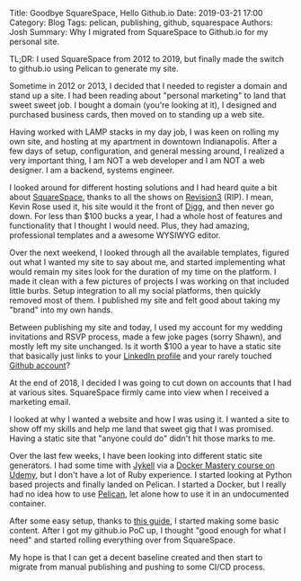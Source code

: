 Title: Goodbye SquareSpace, Hello Github.io
Date: 2019-03-21 17:00
Category: Blog
Tags: pelican, publishing, github, squarespace
Authors: Josh
Summary: Why I migrated from SquareSpace to Github.io for my personal site.

TL;DR: I used SquareSpace from 2012 to 2019, but finally made the switch to github.io using Pelican to generate my site.

Sometime in 2012 or 2013, I decided that I needed to register a domain and stand up a site. I had been reading about "personal marketing" to land that sweet sweet job. I bought a domain (you're looking at it), I designed and purchased business cards, then moved on to standing up a web site.

Having worked with LAMP stacks in my day job, I was keen on rolling my own site, and hosting at my apartment in downtown Indianapolis. After a few days of setup, configuration, and general messing around, I realized a very important thing, I am NOT a web developer and I am NOT a web designer. I am a backend, systems engineer.

I looked around for different hosting solutions and I had heard quite a bit about [SquareSpace](https://en.wikipedia.org/wiki/Squarespace), thanks to all the shows on [Revision3](https://en.wikipedia.org/wiki/Revision3) (RIP). I mean, Kevin Rose used it, his site would it the front of [Digg](https://en.wikipedia.org/wiki/Digg), and then never go down. For less than $100 bucks a year, I had a whole host of features and functionality that I thought I would need. Plus, they had amazing, professional templates and a awesome WYSIWYG editor.

Over the next weekend, I looked through all the available templates, figured out what I wanted my site to say about me, and started implementing what would remain my sites look for the duration of my time on the platform. I made it clean with a few pictures of projects I was working on that included little burbs. Setup integration to all my social platforms, then quickly removed most of them. I published my site and felt good about taking my "brand" into my own hands.

Between publishing my site and today, I used my account for my wedding invitations and RSVP process, made a few joke pages (sorry Shawn), and mostly left my site unchanged. Is it worth $100 a year to have a static site that basically just links to your [LinkedIn profile](https://www.linkedin.com/in/joshuarobertbailey/) and your rarely touched [Github account](https://github.com/binkocd)?

At the end of 2018, I decided I was going to cut down on accounts that I had at various sites. SquareSpace firmly came into view when I received a marketing email.

I looked at why I wanted a website and how I was using it. I wanted a site to show off my skills and help me land that sweet gig that I was promised. Having a static site that "anyone could do" didn't hit those marks to me.

Over the last few weeks, I have been looking into different static site generators. I had some time with [Jykell](https://jekyllrb.com/) via a [Docker Mastery course on Udemy](https://www.udemy.com/docker-mastery/), but I don't have a lot of Ruby experience. I started looking at Python based projects and finally landed on Pelican. I started a Docker, but I really had no idea how to use [Pelican](https://blog.getpelican.com/), let alone how to use it in an undocumented container.

After some easy setup, thanks to [this guide](https://fedoramagazine.org/make-github-pages-blog-with-pelican/), I started making some basic content. After I got my github.io PoC up, I thought "good enough for what I need" and started rolling everything over from SquareSpace.

My hope is that I can get a decent baseline created and then start to migrate from manual publishing and pushing to some CI/CD process.
